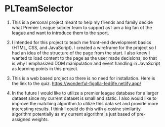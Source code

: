 # PLTeamSelector
1. This is a personal project meant to help my friends and family decide what Premier League soccer team to support as I am a big fan of the league and want to introduce them to the sport.
   
2. I intended for this project to teach me front-end development basics (HTML, CSS, and JavaScript). I created a wireframe for the project so I had an idea of the structure of the page from the start. I also knew I wanted to load content to the page as the user made decisions, so that is why I emphasized DOM manipulation and event handling in JavaScript as learning points in this project.
 
3. This is a web based project so there is no need for installation. Here is the link to the quiz. https://wonderful-figolla-fed6fe.netlify.app/

4. In the future I would like to utilize a premier league database for a larger dataset since my current dataset is small and static. I also would like to improve the matching algorithm to utilize this data set and provide more interesting results. I think I could do this with a cosine similarity algorithm potentially as my current algorithm is just based of pre-assigned weights. 
